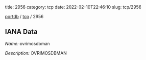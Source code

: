 title: 2956
category: tcp
date: 2022-02-10T22:46:10
slug: tcp/2956

[portdb](/) / [tcp](/category/tcp.html) / 2956


## IANA Data

_Name:_ ovrimosdbman

_Description:_ OVRIMOSDBMAN

